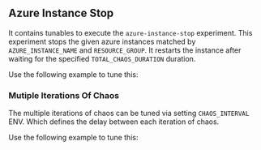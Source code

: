 ## Azure Instance Stop

It contains tunables to execute the `azure-instance-stop` experiment. This experiment stops the given azure instances matched by `AZURE_INSTANCE_NAME` and `RESOURCE_GROUP`. It restarts the instance after waiting for the specified `TOTAL_CHAOS_DURATION` duration.

Use the following example to tune this:
<references to the sample manifest>

### Mutiple Iterations Of Chaos

The multiple iterations of chaos can be tuned via setting `CHAOS_INTERVAL` ENV. Which defines the delay between each iteration of chaos.

Use the following example to tune this:
<references to the sample manifest>

